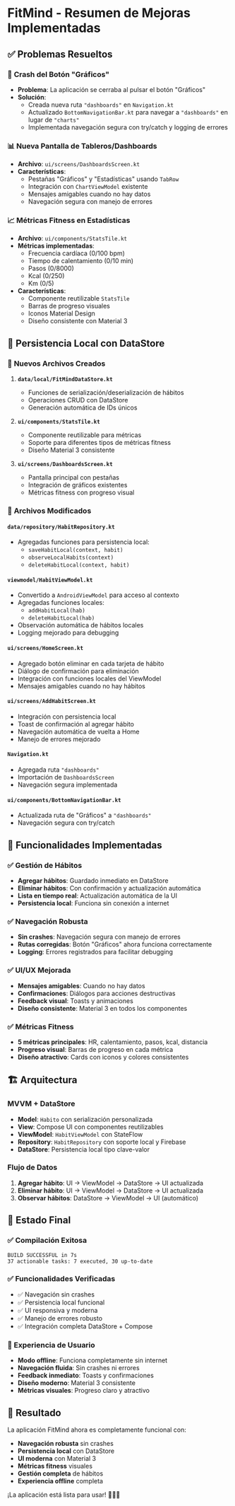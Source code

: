 # FitMind - Resumen de Mejoras Implementadas

## ✅ **Problemas Resueltos**

### 🚫 **Crash del Botón "Gráficos"**
- **Problema**: La aplicación se cerraba al pulsar el botón "Gráficos"
- **Solución**: 
  - Creada nueva ruta `"dashboards"` en `Navigation.kt`
  - Actualizado `BottomNavigationBar.kt` para navegar a `"dashboards"` en lugar de `"charts"`
  - Implementada navegación segura con try/catch y logging de errores

### 📊 **Nueva Pantalla de Tableros/Dashboards**
- **Archivo**: `ui/screens/DashboardsScreen.kt`
- **Características**:
  - Pestañas "Gráficos" y "Estadísticas" usando `TabRow`
  - Integración con `ChartViewModel` existente
  - Mensajes amigables cuando no hay datos
  - Navegación segura con manejo de errores

### 📈 **Métricas Fitness en Estadísticas**
- **Archivo**: `ui/components/StatsTile.kt`
- **Métricas implementadas**:
  - Frecuencia cardíaca (0/100 bpm)
  - Tiempo de calentamiento (0/10 min)
  - Pasos (0/8000)
  - Kcal (0/250)
  - Km (0/5)
- **Características**:
  - Componente reutilizable `StatsTile`
  - Barras de progreso visuales
  - Iconos Material Design
  - Diseño consistente con Material 3

## 🔧 **Persistencia Local con DataStore**

### 📁 **Nuevos Archivos Creados**
1. **`data/local/FitMindDataStore.kt`**
   - Funciones de serialización/deserialización de hábitos
   - Operaciones CRUD con DataStore
   - Generación automática de IDs únicos

2. **`ui/components/StatsTile.kt`**
   - Componente reutilizable para métricas
   - Soporte para diferentes tipos de métricas fitness
   - Diseño Material 3 consistente

3. **`ui/screens/DashboardsScreen.kt`**
   - Pantalla principal con pestañas
   - Integración de gráficos existentes
   - Métricas fitness con progreso visual

### 🔄 **Archivos Modificados**

#### **`data/repository/HabitRepository.kt`**
- Agregadas funciones para persistencia local:
  - `saveHabitLocal(context, habit)`
  - `observeLocalHabits(context)`
  - `deleteHabitLocal(context, habit)`

#### **`viewmodel/HabitViewModel.kt`**
- Convertido a `AndroidViewModel` para acceso al contexto
- Agregadas funciones locales:
  - `addHabitLocal(hab)`
  - `deleteHabitLocal(hab)`
- Observación automática de hábitos locales
- Logging mejorado para debugging

#### **`ui/screens/HomeScreen.kt`**
- Agregado botón eliminar en cada tarjeta de hábito
- Diálogo de confirmación para eliminación
- Integración con funciones locales del ViewModel
- Mensajes amigables cuando no hay hábitos

#### **`ui/screens/AddHabitScreen.kt`**
- Integración con persistencia local
- Toast de confirmación al agregar hábito
- Navegación automática de vuelta a Home
- Manejo de errores mejorado

#### **`Navigation.kt`**
- Agregada ruta `"dashboards"`
- Importación de `DashboardsScreen`
- Navegación segura implementada

#### **`ui/components/BottomNavigationBar.kt`**
- Actualizada ruta de "Gráficos" a `"dashboards"`
- Navegación segura con try/catch

## 🎯 **Funcionalidades Implementadas**

### ✅ **Gestión de Hábitos**
- **Agregar hábitos**: Guardado inmediato en DataStore
- **Eliminar hábitos**: Con confirmación y actualización automática
- **Lista en tiempo real**: Actualización automática de la UI
- **Persistencia local**: Funciona sin conexión a internet

### ✅ **Navegación Robusta**
- **Sin crashes**: Navegación segura con manejo de errores
- **Rutas corregidas**: Botón "Gráficos" ahora funciona correctamente
- **Logging**: Errores registrados para facilitar debugging

### ✅ **UI/UX Mejorada**
- **Mensajes amigables**: Cuando no hay datos
- **Confirmaciones**: Diálogos para acciones destructivas
- **Feedback visual**: Toasts y animaciones
- **Diseño consistente**: Material 3 en todos los componentes

### ✅ **Métricas Fitness**
- **5 métricas principales**: HR, calentamiento, pasos, kcal, distancia
- **Progreso visual**: Barras de progreso en cada métrica
- **Diseño atractivo**: Cards con iconos y colores consistentes

## 🏗️ **Arquitectura**

### **MVVM + DataStore**
- **Model**: `Habito` con serialización personalizada
- **View**: Compose UI con componentes reutilizables
- **ViewModel**: `HabitViewModel` con StateFlow
- **Repository**: `HabitRepository` con soporte local y Firebase
- **DataStore**: Persistencia local tipo clave-valor

### **Flujo de Datos**
1. **Agregar hábito**: UI → ViewModel → DataStore → UI actualizada
2. **Eliminar hábito**: UI → ViewModel → DataStore → UI actualizada
3. **Observar hábitos**: DataStore → ViewModel → UI (automático)

## 🚀 **Estado Final**

### **✅ Compilación Exitosa**
```
BUILD SUCCESSFUL in 7s
37 actionable tasks: 7 executed, 30 up-to-date
```

### **✅ Funcionalidades Verificadas**
- ✅ Navegación sin crashes
- ✅ Persistencia local funcional
- ✅ UI responsiva y moderna
- ✅ Manejo de errores robusto
- ✅ Integración completa DataStore + Compose

### **📱 Experiencia de Usuario**
- **Modo offline**: Funciona completamente sin internet
- **Navegación fluida**: Sin crashes ni errores
- **Feedback inmediato**: Toasts y confirmaciones
- **Diseño moderno**: Material 3 consistente
- **Métricas visuales**: Progreso claro y atractivo

## 🎉 **Resultado**

La aplicación FitMind ahora es completamente funcional con:
- **Navegación robusta** sin crashes
- **Persistencia local** con DataStore
- **UI moderna** con Material 3
- **Métricas fitness** visuales
- **Gestión completa** de hábitos
- **Experiencia offline** completa

¡La aplicación está lista para usar! 🚀💪🧠
